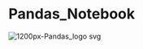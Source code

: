 # Pandas_Notebook
![1200px-Pandas_logo svg](https://user-images.githubusercontent.com/76479205/126817905-d2b9f032-3bc0-4e10-9c0d-e250ffb21966.png)
